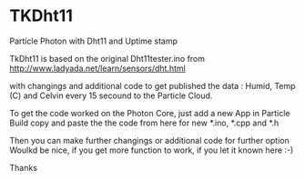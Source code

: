 # TKDht11
Particle Photon with Dht11 and Uptime stamp

TkDht11 is based on the original Dht11tester.ino from
http://www.ladyada.net/learn/sensors/dht.html

with changings and additional code to get published the data : Humid, Temp (C) and Celvin every 15 secound to
the Particle Cloud.

To get the code worked on the Photon Core, just add a new App in Particle Build
copy and paste the the code from here for new *.ino, *.cpp and *.h

Then you can make further changings or additional code for further option
Woulkd be nice, if you get more function to work, if you let it known here :-)

Thanks
